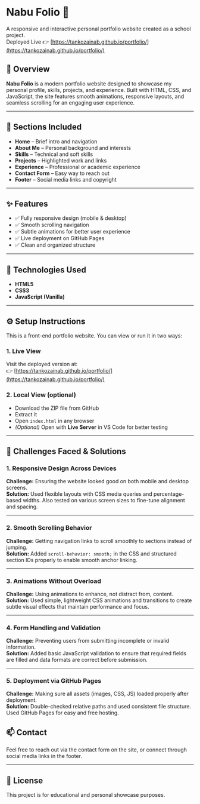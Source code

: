 # Nabu Folio 🎨

A responsive and interactive personal portfolio website created as a school project.  
Deployed Live 👉 [https://tankozainab.github.io/portfolio/](https://tankozainab.github.io/portfolio/)

## 📌 Overview

**Nabu Folio** is a modern portfolio website designed to showcase my personal profile, skills, projects, and experience. Built with HTML, CSS, and JavaScript, the site features smooth animations, responsive layouts, and seamless scrolling for an engaging user experience.

---

## 🧩 Sections Included

- **Home** – Brief intro and navigation  
- **About Me** – Personal background and interests  
- **Skills** – Technical and soft skills  
- **Projects** – Highlighted work and links  
- **Experience** – Professional or academic experience  
- **Contact Form** – Easy way to reach out  
- **Footer** – Social media links and copyright  

---

## ✨ Features

- ✅ Fully responsive design (mobile & desktop)  
- ✅ Smooth scrolling navigation  
- ✅ Subtle animations for better user experience  
- ✅ Live deployment on GitHub Pages  
- ✅ Clean and organized structure  

---

## 🚀 Technologies Used

- **HTML5**  
- **CSS3**  
- **JavaScript (Vanilla)**  

---

## ⚙️ Setup Instructions

This is a front-end portfolio website. You can view or run it in two ways:

### 1. Live View  
Visit the deployed version at:  
👉 [https://tankozainab.github.io/portfolio/](https://tankozainab.github.io/portfolio/)

### 2. Local View (optional)
- Download the ZIP file from GitHub  
- Extract it  
- Open `index.html` in any browser  
- *(Optional)* Open with **Live Server** in VS Code for better testing

---
## 🧠 Challenges Faced & Solutions

### 1. **Responsive Design Across Devices**
**Challenge:** Ensuring the website looked good on both mobile and desktop screens.  
**Solution:** Used flexible layouts with CSS media queries and percentage-based widths. Also tested on various screen sizes to fine-tune alignment and spacing.

---

### 2. **Smooth Scrolling Behavior**
**Challenge:** Getting navigation links to scroll smoothly to sections instead of jumping.  
**Solution:** Added `scroll-behavior: smooth;` in the CSS and structured section IDs properly to enable smooth anchor linking.

---

### 3. **Animations Without Overload**
**Challenge:** Using animations to enhance, not distract from, content.  
**Solution:** Used simple, lightweight CSS animations and transitions to create subtle visual effects that maintain performance and focus.

---

### 4. **Form Handling and Validation**
**Challenge:** Preventing users from submitting incomplete or invalid information.  
**Solution:** Added basic JavaScript validation to ensure that required fields are filled and data formats are correct before submission.

---

### 5. **Deployment via GitHub Pages**
**Challenge:** Making sure all assets (images, CSS, JS) loaded properly after deployment.  
**Solution:** Double-checked relative paths and used consistent file structure. Used GitHub Pages for easy and free hosting.
## 📫 Contact

Feel free to reach out via the contact form on the site, or connect through social media links in the footer.

---

## 📄 License

This project is for educational and personal showcase purposes.


